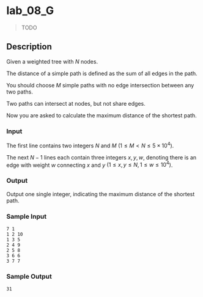# lab_08_G

> TODO

## Description

Given a weighted tree with $N$ nodes.

The distance of a simple path is defined as the sum of all edges in the path.

You should choose $M$ simple paths with no edge intersection between any two paths.

Two paths can intersect at nodes, but not share edges.

Now you are asked to calculate the maximum distance of the shortest path.

### Input

The first line contains two integers $N$ and $M$ $(1\leq M< N\leq 5\times 10^4)$.

The next $N-1$ lines each contain three integers $x,y,w$, denoting there is an edge with weight $w$ connecting $x$ and $y$ $(1\leq x,y\leq N, 1\leq w\leq 10^4)$.

### Output

Output one single integer, indicating the maximum distance of the shortest path.

### Sample Input

``` log
7 1
1 2 10
1 3 5
2 4 9
2 5 8
3 6 6
3 7 7
```

### Sample Output

``` log
31
```

